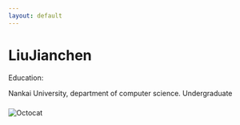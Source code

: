 ```yaml
---
layout: default
---
```




# LiuJianchen

Education:

Nankai University, department of computer science. Undergraduate



### 

![Octocat](https://github.githubassets.com/images/icons/emoji/octocat.png)

